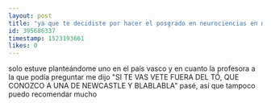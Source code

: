 ```yaml
---
layout: post
title: "ya que te decidiste por hacer el posgrado en neurociencias en newcastle, supongo que estuviste revisando varias opciones.\ndonde recomiendas para los que no podemos salir de spain?"
id: 395686337
timestamp: 1523193661
likes: 0
---
```


 solo estuve planteándome uno en el país vasco y en cuanto la profesora a la que podía preguntar me dijo "SI TE VAS VETE FUERA DEL TÓ, QUE CONOZCO A UNA DE NEWCASTLE Y BLABLABLA" pasé, así que tampoco puedo recomendar mucho